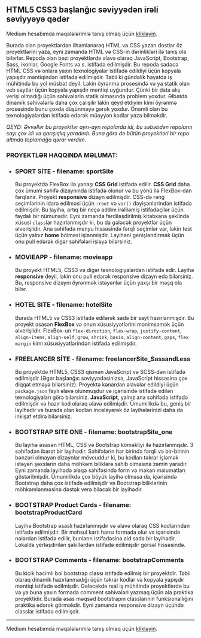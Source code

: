 ## HTML5 CSS3 başlanğıc səviyyədən irəli səviyyəyə qədər
Medium hesabımda məqalələrimlə tanış olmaq üçün [klikləyin](https://medium.com/@rasuljangirli).

Burada olan proyektlərdən ilhamlanaraq HTML və CSS yazan dostlar öz proyektlərini yaza, eyni zamanda HTML və CSS-in dərinlikləri ilə tanış ola bilərlər. Repoda olan bəzi proyektlərdə əlavə olaraq JavaScript, Bootstrap, Sass, ikonlar, Google Fonts və s. istifadə edilmişdir. Bu repoda sadəcə HTML CSS və onlara yaxın texnologiyalar istifadə edildiyi üçün kopyala yapışdır məntiqindən istifadə edilmişdir. Təbii ki gündəlik həyatda iş mühitində bu yol müsbət deyil. Lakin öyrənmə prosesində və ya statik olan veb saytlar üçün kopyala yapışdır məntiqi uyğundur. Çünki bir data alış verişi olmadığı üçün səhivələrin statik olmasında problem yoxdur. Əlbətdə dinamik səhivələrlə daha çox çalışılır lakin qeyd etdiyim kimi öyrənmə prosesində bunu çoxda düşünməyə gərək yoxdur. Önəmli olan bu texnologiyalardan istifadə edərək müəyyən kodlar yaza bilməkdir.

*QEYD: Əvvəllər bu proyektlər ayrı-ayrı repolarda idi, bu səbəbdən repoların sayı çox idi və qarışıqlıq yaradırdı. Buna görə də bütün proyektləri bir repo altında toplamağa qərar verdim.*

### PROYEKTLƏR HAQQINDA MƏLUMAT:

* ### SPORT SİTE - filename: sportSite

  Bu proyektdə FlexBox ilə yanaşı **CSS Grid** istifadə edilir. **CSS Grid** daha çox ümumi səhifə dizaynında istifadə olunur və bu yönü ilə FlexBox-dan fərqlənir. Proyekt **responsive** dizayn edilmişdir. CSS-də rəng seçimlərinin idarə edilməsi üçün `:root` və `var()` dəyişənlərindən istifadə edilmişdir. Bu layihə, artıq bir neçə addım irəliləmiş istifadəçilər üçün faydalı bir nümunədir. Eyni zamanda fərdiləşdirilmiş kitabxana şəklində xüsusi `class`lar hazırlanmışdır ki, bu da gələcək proyektlər üçün əlverişlidir. Ana səhifədə menyu hissəsində fərqli seçimlər var, lakin test üçün yalnız **home** bölməsi işlənmişdir. Layihəni genişləndirmək üçün onu pull edərək digər səhifələri işləyə bilərsiniz.


* ### MOVIEAPP - filename: movieapp

  Bu proyekt HTML5, CSS3 və digər texnologiyalardan istifadə edir. Layihə **responsive** deyil, lakin onu pull edərək responsive dizayn edə bilərsiniz. Bu, responsive dizaynı öyrənmək istəyənlər üçün yaxşı bir məşq ola bilər.


* ### HOTEL SITE - filename: hotelSite 

  Burada HTML5 və CSS3 istifadə edilərək sadə bir sayt hazırlanmışdır. Bu proyekt əsasən **FlexBox** və onun xüsusiyyətlərini mənimsəmək üçün əlverişlidir. FlexBox-un `flex-direction`, `flex-wrap`, `justify-content`, `align-items`, `align-self`, `grow`, `shrink`, `basis`, `align-content`, `gaps`, `flex margin` kimi xüsusiyyətlərindən istifadə edilmişdir.


* ### FREELANCER SİTE - filename: freelancerSite_SassandLess

  Bu proyektdə HTML5, CSS3  qismən JavaScript və SCSS-dən istifadə edilmişdir (Əgər başlanğıc səviyyədəsinizsə, JavaScript hissəsinə çox diqqət etməyə bilərsiniz). Proyektə kənardan əlavələr edildiyi üçün `package.json` faylı əlavə olunmuşdur və içərisində istifadə edilən texnologiyaları görə bilərsiniz. **JavaScript**, yalnız ana səhifədə istifadə edilmişdir və hazır kod olaraq əlavə edilmişdir. Ümumilikdə bu, geniş bir layihədir və burada olan kodları incələyərək öz layihələrinizi daha da inkişaf etdirə bilərsiniz.


* ### BOOTSTRAP SITE ONE - filename: bootstrapSite_one

  Bu layihə əsasən HTML, CSS və Bootstrap köməkliyi ilə hazırlanmışdır. 3 səhifədən ibarət bir layihədir. Səhifələrin hər birində fərqli və bir-birinin bənzəri olmayan dizaynlar mövcuddur ki, bu kodları təkrar işləmək istəyən şəxslərin daha möhkəm biliklərə sahib olmasına zəmin yaradır. Eyni zamanda layihədə əlaqə səhifəsində form və məkan məlumatları göstərilmişdir. Ümumilikdə çox böyük layihə olmasa da, içərisində Bootstrap daha çox istifadə edilmişdir və Bootstrap biliklərinin möhkəmlənməsinə dəstək verə biləcək bir layihədir.

* ### BOOTSTRAP Product Cards - filename: bootstrapProductCard

  Layihə Bootstrap əsaslı hazırlanmışdır və əlavə olaraq CSS kodlarından istifadə edilmişdir. Bir məhsul kartı hansı formada olur və içərisində nələrdən istifadə edilir, bunların istifadəsinə aid sadə bir layihədir. Lokalda yerləşdirilən şəkillərdən istifadə edilmişdir görsəl hissəsində.

* ### BOOTSTRAP Comments - filename: bootstrapComments

  Bu kiçik həcimli bol bootstrap classı istifadə edilmiş bir proyektdir. Təbii olaraq dinamik hazırlanmadığı üçün təkrar kodlar və kopyala yapışdır məntiqi istifadə edilmişdir. Gələcəkdə real iş mühitində proyektlərdə bu və ya buna yaxın formada comment səhivələri yazmaq üçün əla praktika proyektidir. Burada əsas məqsəd bootstrapın classlarının funksionallığını praktika edərək görməkdir. Eyni zamanda responsive dizayn üçündə classlar istifadə edilmişdir.
---

Medium hesabımda məqalələrimlə tanış olmaq üçün [klikləyin](https://medium.com/@rasuljangirli).
